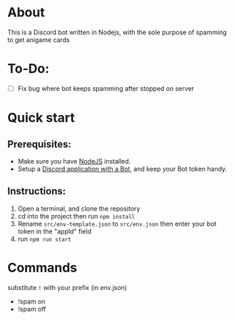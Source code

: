 # About
  This is a Discord bot written in Nodejs, with the sole 
  purpose of spamming to get anigame cards


# To-Do:
- [ ] Fix bug where bot keeps spamming after stopped on server

# Quick start
  ## Prerequisites:
  - Make sure you have [NodeJS](https://https://nodejs.org/en/)
  installed.
  - Setup a [Discord application with a Bot](https://discordjs.guide/preparations/setting-up-a-bot-application.html#creating-your-bot),
  and keep your Bot token handy.


  ## Instructions:
  1. Open a terminal, and clone the repository
  2. cd into the project then run `npm install`
  3. Rename `src/env-template.json` to `src/env.json` then
    enter your bot token in the "appId" field
  4. run `npm run start`



# Commands
  substitute `!` with your prefix (in env.json)
  - !spam on
  - !spam off
